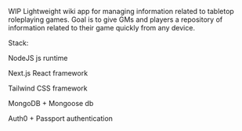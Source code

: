 WIP
Lightweight wiki app for managing information related to tabletop roleplaying games. Goal is to give GMs and players a repository of information related to their game quickly from any device. 



Stack:

NodeJS js runtime

Next.js React framework

Tailwind CSS framework

MongoDB + Mongoose db 

Auth0 + Passport authentication
